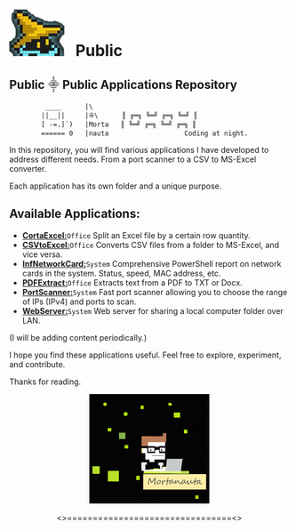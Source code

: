# ![](./WebServer/Images/GitHub.png) &nbsp;&nbsp;Public

## Public ⸎ Public Applications Repository
	         ____      |\           
            ||__||     |⁜\   	║ ╔═╗ ╚═╝ ╔═╗ ╚═╝ ║           
            [ -=.]`)   |Morta  	║ ╚═╝ ╔═╗ ╚═╝ ╔═╗ ║           
            ====== 0   |nauta               	Coding at night.


In this repository, you will find various applications I have developed to address different needs. From a port scanner to a CSV to MS-Excel converter.

Each application has its own folder and a unique purpose.



## Available Applications:
 - [**CortaExcel:**](https://github.com/Mortanauta/Public/tree/main/CortaExcel)`Office` Split an Excel file by a certain row quantity.
 - [**CSVtoExcel:**](https://github.com/Mortanauta/Public/tree/main/CsvToExcel)`Office` Converts CSV files from a folder to MS-Excel, and vice versa.
 - [**InfNetworkCard:**](https://github.com/Mortanauta/Public/tree/main/InfNetwordCard)`System` Comprehensive PowerShell report on network cards in the system. Status, speed, MAC address, etc.
 - [**PDFExtract:**](https://github.com/Mortanauta/Public/tree/main/PDFExtract)`Office` Extracts text from a PDF to TXT or Docx.
 - [**PortScanner:**](https://github.com/Mortanauta/Public/tree/main/PortScanner)`System` Fast port scanner allowing you to choose the range of IPs (IPv4) and ports to scan.
- [**WebServer:**](https://github.com/Mortanauta/Public/tree/main/WebServer)`System` Web server for sharing a local computer folder over LAN.

(I will be adding content periodically.)


I hope you find these applications useful. Feel free to explore, experiment, and contribute.

Thanks for reading.

<p align="center"><img src="WebServer/Images/Avatar.png" 
        alt="Avatar2" </p>

<p align="center"><>================================<></p>
